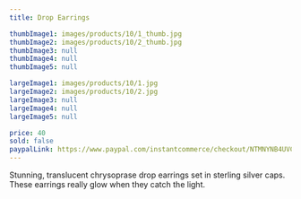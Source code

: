 ```yaml
---
title: Drop Earrings

thumbImage1: images/products/10/1_thumb.jpg
thumbImage2: images/products/10/2_thumb.jpg
thumbImage3: null
thumbImage4: null
thumbImage5: null

largeImage1: images/products/10/1.jpg
largeImage2: images/products/10/2.jpg
largeImage3: null
largeImage4: null
largeImage5: null

price: 40
sold: false
paypalLink: https://www.paypal.com/instantcommerce/checkout/NTMNYNB4UVC42
---
```


Stunning, translucent chrysoprase drop earrings set in sterling silver caps. These earrings really glow when they catch the light.

